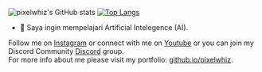 ![pixelwhiz's GitHub stats](https://github-readme-stats.vercel.app/api?username=pixelwhiz&show_icons=true&theme=github_dark)
[![Top Langs](https://github-readme-stats.vercel.app/api/top-langs/?username=pixelwhiz&layout=compact&theme=github_dark)](https://github.com/pixelwhiz/github-readme-stats)

- 🌱 Saya ingin mempelajari Artificial Intelegence (AI).

Follow me on [Instagram](https://instagram.com/mdafftfa) or connect with me on [Youtube](https://youtube.com/@pixelwhiz01) or you can join my Discord Community [Discord](https://discord.io/pixelwhiz) group.<br />
For more info about me please visit my portfolio: [github.io/pixelwhiz](https://github.io/pixelwhiz).
